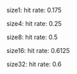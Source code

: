 size1:
    hit rate: 0.175

size4:
    hit rate: 0.25

size8:
    hit rate: 0.5

size16:
    hit rate: 0.6125

size32:
    hit rate: 0.6
